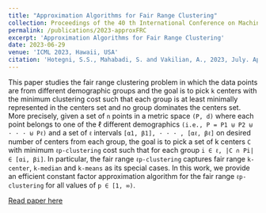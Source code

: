 ```yaml
---
title: "Approximation Algorithms for Fair Range Clustering"
collection: Proceedings of the 40 th International Conference on Machine Learning, Honolulu, Hawaii, USA. PMLR 202, 2023
permalink: /publications/2023-approxFRC
excerpt: 'Approximation Algorithms for Fair Range Clustering'
date: 2023-06-29
venue: 'ICML 2023, Hawaii, USA'
citation: 'Hotegni, S.S., Mahabadi, S. and Vakilian, A., 2023, July. Approximation Algorithms for Fair Range Clustering. In International Conference on Machine Learning (pp. 13270-13284). PMLR.'
---
```


This paper studies the fair range clustering problem in which the data points are from different demographic groups and the goal is to pick `k`
centers with the minimum clustering cost such that each group is at least minimally represented in the centers set and no group dominates the
centers set. More precisely, given a set of `n` points in a metric space `(P, d)` where each point belongs to one of the ℓ different demographics
`(i.e., P = P1 ⊎ P2 ⊎ · · · ⊎ Pℓ)` and a set of `ℓ` intervals `[α1, β1], · · · , [αℓ, βℓ]` on desired number of centers from each group, the goal is to pick a set of k centers `C` with minimum `ℓp-clustering` cost such that for each group `i ∈ ℓ, |C ∩ Pi| ∈ [αi, βi]`. In particular, the fair range `ℓp-clustering` captures fair range `k-center`, `k-median` and `k-means` as its special cases. In this work, we provide an efficient constant factor approximation algorithm for the fair range `ℓp-clustering` for all values of `p ∈ [1, ∞)`.


[Read paper here](https://proceedings.mlr.press/v202/hotegni23a.html)
